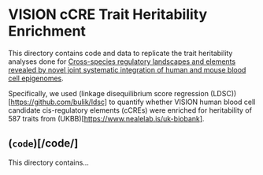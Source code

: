 # VISION cCRE Trait Heritability Enrichment

This directory contains code and data to replicate the trait heritability analyses done for [Cross-species regulatory landscapes and elements revealed by novel joint systematic integration of human and mouse blood cell epigenomes](https://www.biorxiv.org/content/10.1101/2023.04.02.535219v1).

Specifically, we used (linkage disequilibrium score regression (LDSC))[https://github.com/bulik/ldsc] to quantify whether VISION human blood cell candidate cis-regulatory elements (cCREs) were enriched for heritability of 587 traits from (UKBB)[https://www.nealelab.is/uk-biobank].

## (`code`)[/code/]

This directory contains...

